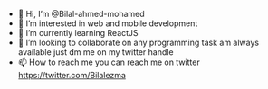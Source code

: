 - 👋 Hi, I’m @Bilal-ahmed-mohamed
- 👀 I’m interested in web and mobile development
- 🌱 I’m currently learning ReactJS
- 💞️ I’m looking to collaborate on any programming task am always available just dm me on my twitter handle
- 📫 How to reach me you can reach me on twitter https://twitter.com/Bilalezma 

<!---
Bilal-ahmed-mohamed/Bilal-ahmed-mohamed is a ✨ special ✨ repository because its `README.md` (this file) appears on your GitHub profile.
You can click the Preview link to take a look at your changes.
--->

